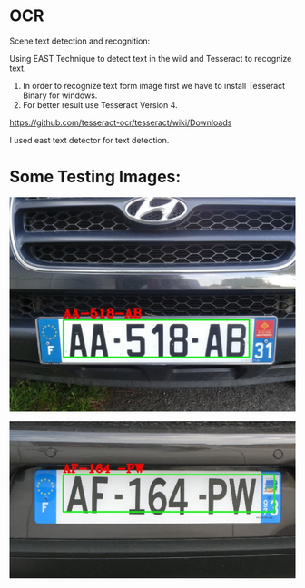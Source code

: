# OCR
Scene text detection and recognition:
  
  Using EAST Technique to detect text in the wild and Tesseract to recognize text.
  1. In order to recognize text form image first we have to install Tesseract Binary for windows.
  2. For better result use Tesseract Version 4.
  
  https://github.com/tesseract-ocr/tesseract/wiki/Downloads
  
  I used east text detector for text detection.
 
 # Some Testing Images:
 
![alt text](licence_plate1_test/test09.jpg)


![alt text](https://github.com/cvkworld/OCR/blob/master/licence_plate1_test/test04.jpg)
